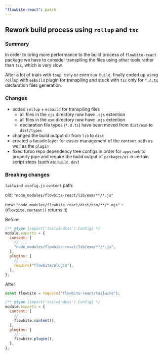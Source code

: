 ```yaml
---
"flowbite-react": patch
---
```


## Rework build process using `rollup` and `tsc`

### Summary

In order to bring more performance to the build process of `flowbite-react` package we have to consider transpiling the files using other tools rather than `tsc`, which is very slow.

After a lot of trials with `tsup`, `tshy` or even `bun build`, finally ended up using `rollup` with `esbuild` plugin for transpiling and stuck with `tsc` only for `*.d.ts` declaration files generation.

### Changes

- added `rollup` + `esbuild` for transpiling files
  - all files in the `cjs` directory now have `.cjs` extention
  - all files in the `esm` directory now have `.mjs` extention
  - declaration file types (`*.d.ts`) have been moved from `dist/esm` to `dist/types`
- changed the build output dir from `lib` to `dist`
- created a facade layer for easier management of the `content` path as well as the `plugin`
- fixed turbo repo dependency tree configs in order for `apps/web` to properly pipe and require the build output of `packages/ui` in certain script steps (such as: `build`, `dev`)

### Breaking changes

`tailwind.config.js` `content` path:

old: `"node_modules/flowbite-react/lib/esm/**/*.js"`

new: `"node_modules/flowbite-react/dist/esm/**/*.mjs"` - (`flowbite.content()` returns it)

Before

```js {5,9}
/** @type {import('tailwindcss').Config} */
module.exports = {
  content: [
    // ...
    "node_modules/flowbite-react/lib/esm/**/*.js",
  ],
  plugins: [
    // ...
    require("flowbite/plugin"),
  ],
};
```

After

```js {1,7,11}
const flowbite = require("flowbite-react/tailwind");

/** @type {import('tailwindcss').Config} */
module.exports = {
  content: [
    // ...
    flowbite.content(),
  ],
  plugins: [
    // ...
    flowbite.plugin(),
  ],
};
```
